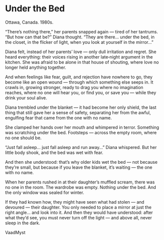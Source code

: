 # Under the Bed



Ottawa, Canada. 1980s.

“There’s nothing there,” her parents snapped again — tired of her tantrums.
“But how can that be?” Diana thought. “They are there… under the bed, in the closet, in the flicker of light, when you look at yourself in the mirror…”

Diana felt, instead of her parents’ love — only dull irritation and regret.
She heard everything: their voices rising in another late‑night argument in the kitchen. She was afraid to be alone in that house of shouting, where love no longer held anything together.

And when feelings like fear, guilt, and rejection have nowhere to go, they become like an open wound — through which something else seeps in.
It crawls in, growing stronger, ready to drag you where no imagination reaches, where no one will hear you, or find you, or save you — while they drink your soul alive.

Diana trembled under the blanket — it had become her only shield, the last thing that still gave her a sense of safety, separating her from the awful, engulfing fear that came from the one with no name.

She clamped her hands over her mouth and whimpered in terror.
Something was scratching under the bed.
Footsteps — across the empty room, where no one should be.

“Just fall asleep… just fall asleep and run away…” Diana whispered.
But her little body shook, and the bed was wet with fear.

And then she understood: that’s why older kids wet the bed — not because they’re small, but because if you leave the blanket, it’s waiting — the one with no name.

When her parents rushed in at their daughter’s muffled scream, there was no one in the room.
The wardrobe was empty.
Nothing under the bed.
And the only window was sealed for winter.

If they had known how, they might have seen what had stolen — and devoured — their daughter.
You only needed to place a mirror at just the right angle… and look into it.
And then they would have understood: after what they’d see, you must never turn off the light — and above all, never sleep in the dark.



VaadMyst 
